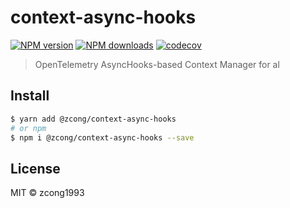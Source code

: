 # context-async-hooks

[![NPM version](https://img.shields.io/npm/v/@zcong/context-async-hooks.svg?style=flat)](https://npmjs.com/package/@zcong/context-async-hooks)
[![NPM downloads](https://img.shields.io/npm/dm/@zcong/context-async-hooks.svg?style=flat)](https://npmjs.com/package/@zcong/context-async-hooks)
[![codecov](https://codecov.io/gh/zcong1993/context-async-hooks/branch/master/graph/badge.svg)](https://codecov.io/gh/zcong1993/context-async-hooks)

> OpenTelemetry AsyncHooks-based Context Manager for al

## Install

```bash
$ yarn add @zcong/context-async-hooks
# or npm
$ npm i @zcong/context-async-hooks --save
```

## License

MIT &copy; zcong1993

